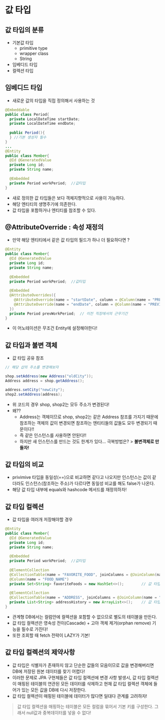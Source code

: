 값 타입
==============

## 값 타입의 분류
- 기본값 타입
  - primitive type
  - wrapper class
  - String
- 임베디드 타입
- 컬렉션 타입

## 임베디드 타입
- 새로운 값의 타입을 직접 정의해서 사용하는 것
```java
@Embeddable
public class Period{
  private LocalDateTime startDate;
  private LocalDateTime endDate;
  
  public Period(){
  } //기본 생성자 필수
}
...
@Entity
public class Member{
  @Id @GeneratedValue
  private Long id;
  private String name;
  
  @Embedded
  private Period workPeriod;  //값타입
}
```
- 새로 정의한 값 타입들은 보다 객체지향적으로 사용이 가능하다.
- 해당 엔티티의 생명주기에 의존한다.
- 값 타입을 포함하거나 엔티티를 참조할 수 있다.

## @AttributeOverride : 속성 재정의
- 만약 해당 엔티티에서 같은 값 타입의 필드가 하나 더 필요하다면 ?
```java
@Entity
public class Member{
  @Id @GeneratedValue
  private Long id;
  private String name;
  
  @Embedded
  private Period workPeriod;  //값타입
  
  @Embedded
  @AttributeOverrides({
    @AttributeOverride(name = "startDate", column = @Column(name = "PREVIOUS_STARTDATE")),
    @AttributeOverride(name = "endDate", column = @Column(name = "PREVIOUS_ENDDATE"))
  })
  private Period prevWorkPeriod;  // 이전 직장에서의 근무기간
}
```
- 이 어노테이션은 무조건 Entity에 설정해야한다!

## 값 타입과 불변 객체
- 값 타입 공유 참조
```java
// 해당 샵의 주소를 변경해보자

shop.setAddress(new Address("oldCity"));
Address address = shop.getAddress();

address.setCity("newCity");
shop2.setAddress(address);
```
- 위 코드의 경우 shop, shop2는 모두 주소가 변경된다!
- 왜??
  - Address는 객체이므로 shop, shop2는 같은 Address 참조를 가지기 때문에 참조하는 객체의 값이 변경되면 참조하는 엔티티들의 값들도 모두 변경되기 때문이다!!
  - 즉 같은 인스턴스를 사용하면 안된다!!
  - 하지만 새 인스턴스를 만드는 것도 한계가 있다... 극복방법은? > **불변객체로 만들자!**

## 값 타입의 비교
- privimive 타입을 동일성(==)으로 비교하면 같다고 나오지만 인스턴스는 값이 같더라도 인스턴스(참조하는 주소)가 다르다면 동일성 비교를 해도 false가 나온다.
- 해당 값 타입 내부에 equals와 hashcode 메서드를 재정의하자!

## 값 타입 컬렉션
- 값 타입을 여러개 저장해야할 경우
```java
@Entity
public class Member{
  @Id @GeneratedValue
  private Long id;
  private String name;
  
  @Embedded
  private Period workPeriod;  //값타입
  
  @ElementCollection
  @CollectionTable(name = "FAVORITE_FOOD", joinColumns = @JoinColumn(name = "MEMBER_ID"))
  @Column(name = "FOOD_NAME")
  private Set<String> favoriteFoods = new HashSet<>();        // 값 타입을 컬렉션(Set)으로 저장
  
  @ElementCollection
  @CollectionTable(name = "ADDRESS", joinColumns = @JoinColumn(name = "MEMBER_ID"))
  private List<String> addressHistory = new ArrayList<>();    // 값 타입을 컬렉션(List)으로 저장
}
```
- 관계형 DB에서는 컬럼안에 컬렉션을 포함할 수 없으므로 별도의 테이블을 만든다.
- 값 타입 컬렉션은 영속성 전이(Cascade) + 고아 객체 제거(orphan remove) 기능을 필수로 가진다!
- 또한 조회할 때 fetch 전략이 LAZY가 기본!

## 값 타입 컬렉션의 제약사항
- 값 타입은 식별자가 존재하지 않고 단순한 값들의 모음이므로 값을 변경해버리면 DB에 저장된 원본 데이터를 찾기 어렵다!
- 이러한 문제로 JPA 구현체들은 값 타입 컬렉션에 변경 사항 발생시, 값 타입 컬렉션이 매핑된 테이블의 연관된 모든 데이터를 삭제하고 현재 값 타입 컬렉션 객체에 들어가 있는 모든 값을 DB에 다시 저장한다.
- 값 타입 컬렉션이 매핑된 테이블에 데이터가 많다면 일대다 관계를 고려하자!
> 값 타입 컬렉션을 매핑하는 테이블은 모든 컬럼을 묶어서 기본 키를 구성한다. 그래서 null값과 중복데이터를 넣을 수 없다!
